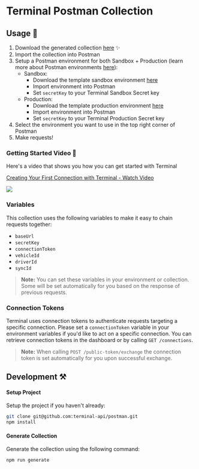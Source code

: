 # Terminal Postman Collection

## Usage 🚀

1. Download the generated collection [here](./postman/terminal.postman_collection.json) ✨
2. Import the collection into Postman
3. Setup a Postman environment for both Sandbox + Production (learn more about Postman environments [here](https://learning.postman.com/docs/sending-requests/managing-environments/)):
    - Sandbox:
      - Download the template sandbox environment [here](./postman/environments/sandbox.postman_environment.json)
      - Import environment into Postman
      - Set `secretKey` to your Terminal Sandbox Secret key
    - Production:
      - Download the template production environment [here](./postman/environments/production.postman_environment.json)
      - Import environment into Postman
      - Set `secretKey` to your Terminal Production Secret key
4. Select the environment you want to use in the top right corner of Postman
5. Make requests!

### Getting Started Video 🎥

Here's a video that shows you how you can get started with Terminal

<div>
    <a href="https://www.loom.com/share/c8f94e90f97146a58b94401c2838166c">
      <p>Creating Your First Connection with Terminal - Watch Video</p>
    </a>
    <a href="https://www.loom.com/share/c8f94e90f97146a58b94401c2838166c">
      <img style="max-width:300px;" src="https://cdn.loom.com/sessions/thumbnails/c8f94e90f97146a58b94401c2838166c-with-play.gif">
    </a>
  </div>

### Variables

This collection uses the following variables to make it easy to chain requests together:
- `baseUrl`
- `secretKey`
- `connectionToken`
- `vehicleId`
- `driverId`
- `syncId`

> **Note:** You can set these variables in your environment or collection. Some will be set automatically for you based on the response of previous requests.

### Connection Tokens

Terminal uses connection tokens to authenticate requests targeting a specific connection. Please set a `connectionToken` variable in your environment variables if you'd like to act on a specific connection. You can retrieve connection tokens in the dashboard or by calling `GET /connections`.

> **Note:** When calling `POST /public-token/exchange` the connection token is set automatically for you upon successful exchange.

## Development ⚒️

#### Setup Project
Setup the project if you haven't already:

```bash
git clone git@github.com:terminal-api/postman.git
npm install
```

#### Generate Collection
Generate the collection using the following command:

```bash
npm run generate
```